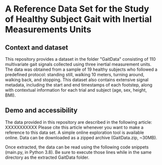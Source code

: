 # A Reference Data Set for the Study of Healthy Subject Gait with Inertial Measurements Units 

## Context and dataset

This repository provides a dataset in the folder "GaitData" consisting of 110 multivariate gait signals collected using three inertial measurement units. The data was obtained from a sample of 19 healthy subjects who followed a predefined protocol: standing still, walking 10 meters, turning around, walking back, and stopping. 
This dataset also contains extensive signal metadata, including the start and end timestamps of each footstep, along with contextual information for each trial and subject (age, sex, height, BMI). 

## Demo and accessibility 

The data provided in this repository are described in the following article: XXXXXXXXXXX
Please cite this article whenever you want to make a reference to this data set.
A simple online exploration tool is available online. Data can be downloaded as a zipped archive (GaitData.zip, ~30MB). 

Once extracted, the data can be read using the following code snippets (main.py, in Python 3.8). Be sure to execute those lines while in the same directory as the extracted GaitData folder.

